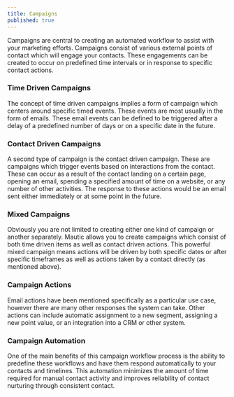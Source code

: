 ```yaml
---
title: Campaigns
published: true
---
```


Campaigns are central to creating an automated workflow to assist with your marketing efforts. Campaigns consist of various external points of contact which will engage your contacts. These engagements can be created to occur on predefined time intervals or in response to specific contact actions.

### Time Driven Campaigns

The concept of time driven campaigns implies a form of campaign which centers around specific timed events. These events are most usually in the form of emails. These email events can be defined to be triggered after a delay of a predefined number of days or on a specific date in the future.

### Contact Driven Campaigns

A second type of campaign is the contact driven campaign. These are campaigns which trigger events based on interactions from the contact. These can occur as a result of the contact landing on a certain page, opening an email, spending a specified amount of time on a website, or any number of other activities. The response to these actions would be an email sent either immediately or at some point in the future.

### Mixed Campaigns

Obviously you are not limited to creating either one kind of campaign or another separately. Mautic allows you to create campaigns which consist of both time driven items as well as contact driven actions. This powerful mixed campaign means actions will be driven by both specific dates or after specific timeframes as well as actions taken by a contact directly (as mentioned above).

### Campaign Actions

Email actions have been mentioned specifically as a particular use case, however there are many other responses the system can take. Other actions can include automatic assignment to a new segment, assigning a new point value, or an integration into a CRM or other system.

### Campaign Automation

One of the main benefits of this campaign workflow process is the ability to predefine these workflows and have them respond automatically to your contacts and timelines. This automation minimizes the amount of time required for manual contact activity and improves reliability of contact nurturing through consistent contact.
